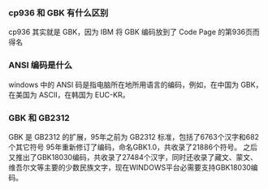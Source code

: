### cp936 和 GBK 有什么区别
cp936 其实就是 GBK，因为 IBM 将 GBK 编码放到了 Code Page 的第936页而得名

### ANSI 编码是什么 
windows 中的 ANSI 码是指电脑所在地所用语言的编码，例如，在中国为 GBK，在美国为 ASCII，在韩国为 EUC-KR。

### GBK 和 GB2312
GBK 是 GB2312 的扩展，95年之前为 GB2312 标准，包括了6763个汉字和682个其它符号 95年重新修订了编码，命名GBK1.0，共收录了21886个符号。 之后又推出了GBK18030编码，共收录了27484个汉字，同时还收录了藏文、蒙文、维吾尔文等主要的少数民族文字，现在WINDOWS平台必需要支持GBK18030编码。